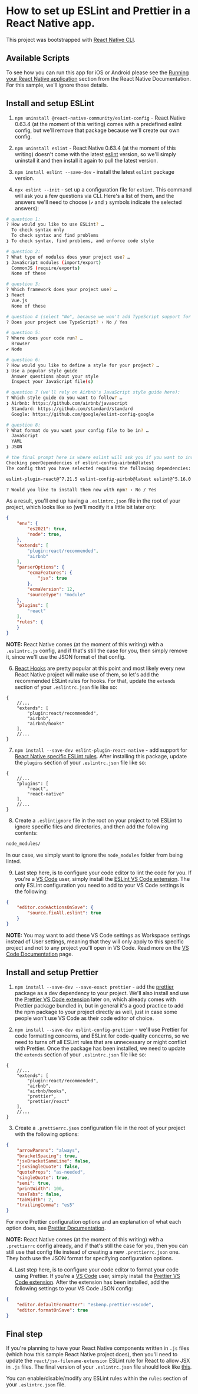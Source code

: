 # How to set up ESLint and Prettier in a React Native app.

This project was bootstrapped with [React Native CLI](https://reactnative.dev/docs/environment-setup#creating-a-new-application).

## Available Scripts

To see how you can run this app for iOS or Android please see the [Running your React Native application](https://reactnative.dev/docs/environment-setup#running-your-react-native-application) section from the React Native Documentation. For this sample, we'll ignore those details.

## Install and setup ESLint

1. `npm uninstall @react-native-community/eslint-config` - React Native 0.63.4 (at the moment of this writing) comes with a predefined eslint config, but we'll remove that package because we'll create our own config.

2. `npm uninstall eslint` - React Native 0.63.4 (at the moment of this writing) doesn't come with the latest [eslint](https://www.npmjs.com/package/eslint) version, so we'll simply uninstall it and then install it again to pull the latest version.

3. `npm install eslint --save-dev` - install the latest `eslint` package version.

4. `npx eslint --init` - set up a configuration file for `eslint`. This command will ask you a few questions via CLI. Here's a list of them, and the answers we'll need to choose (`✔` and `❯` symbols indicate the selected answers):

```bash
# question 1:
? How would you like to use ESLint? …
  To check syntax only
  To check syntax and find problems
❯ To check syntax, find problems, and enforce code style

# question 2:
? What type of modules does your project use? …
❯ JavaScript modules (import/export)
  CommonJS (require/exports)
  None of these

# question 3:
? Which framework does your project use? …
❯ React
  Vue.js
  None of these

# question 4 (select "No", because we won't add TypeScript support for this project):
? Does your project use TypeScript? › No / Yes

# question 5:
? Where does your code run? …
  Browser
✔ Node

# question 6:
? How would you like to define a style for your project? …
❯ Use a popular style guide
  Answer questions about your style
  Inspect your JavaScript file(s)

# question 7 (we'll rely on Airbnb's JavaScript style guide here):
? Which style guide do you want to follow? …
❯ Airbnb: https://github.com/airbnb/javascript
  Standard: https://github.com/standard/standard
  Google: https://github.com/google/eslint-config-google

# question 8:
? What format do you want your config file to be in? …
  JavaScript
  YAML
❯ JSON

# the final prompt here is where eslint will ask you if you want to install all the necessary dependencies. Select "Yes" and hit enter:
Checking peerDependencies of eslint-config-airbnb@latest
The config that you have selected requires the following dependencies:

eslint-plugin-react@^7.21.5 eslint-config-airbnb@latest eslint@^5.16.0 || ^6.8.0 || ^7.2.0 eslint-plugin-import@^2.22.1 eslint-plugin-jsx-a11y@^6.4.1 eslint-plugin-react-hooks@^4 || ^3 || ^2.3.0 || ^1.7.0

? Would you like to install them now with npm? › No / Yes
```

As a result, you'll end up having a `.eslintrc.json` file in the root of your project, which looks like so (we'll modify it a little bit later on):

```json
{
    "env": {
        "es2021": true,
        "node": true,
    },
    "extends": [
        "plugin:react/recommended",
        "airbnb"
    ],
    "parserOptions": {
        "ecmaFeatures": {
            "jsx": true
        },
        "ecmaVersion": 12,
        "sourceType": "module"
    },
    "plugins": [
        "react"
    ],
    "rules": {
    }
}
```

**NOTE:** React Native comes (at the moment of this writing) with a `.eslintrc.js` config, and if that's still the case for you, then simply remove it, since we'll use the JSON format of that config.

6. [React Hooks](https://reactjs.org/docs/hooks-intro.html) are pretty popular at this point and most likely every new React Native project will make use of them, so let's add the recommended ESLint rules for hooks. For that, update the `extends` section of your `.eslintrc.json` file like so:

```jsonc
{
    //...
    "extends": [
        "plugin:react/recommended",
        "airbnb",
        "airbnb/hooks"
    ],
    //...
}
```

7. `npm install --save-dev eslint-plugin-react-native` - add support for [React Native specific ESLint rules](https://www.npmjs.com/package/eslint-plugin-react-native#list-of-supported-rules). After installing this package, update the `plugins` section of your `.eslintrc.json` file like so:

```jsonc
{
    //...
    "plugins": [
        "react",
        "react-native"
    ],
    //...
}
```

8. Create a `.eslintignore` file in the root on your project to tell ESLint to ignore specific files and directories, and then add the following contents:

```bash
node_modules/
```

In our case, we simply want to ignore the `node_modules` folder from being linted.

9. Last step here, is to configure your code editor to lint the code for you. If you're a [VS Code](https://code.visualstudio.com/) user, simply install the [ESLint VS Code extension](https://marketplace.visualstudio.com/items?itemName=dbaeumer.vscode-eslint). The only ESLint configuration you need to add to your VS Code settings is the following:

```json
{
    "editor.codeActionsOnSave": {
        "source.fixAll.eslint": true
    }
}
```

**NOTE:** You may want to add these VS Code settings as Workspace settings instead of User settings, meaning that they will only apply to this specific project and not to any project you'll open in VS Code. Read more on the [VS Code Documentation](https://code.visualstudio.com/docs/getstarted/settings) page.

## Install and setup Prettier

1. `npm install --save-dev --save-exact prettier` - add the [prettier](https://www.npmjs.com/package/prettier) package as a dev dependency to your project. We'll also install and use the [Prettier VS Code extension](https://marketplace.visualstudio.com/items?itemName=esbenp.prettier-vscode) later on, which already comes with Prettier package bundled in, but in general it's a good practice to add the npm package to your project directly as well, just in case some people won't use VS Code as their code editor of choice.

2. `npm install --save-dev eslint-config-prettier` - we'll use Prettier for code formatting concerns, and ESLint for code-quality concerns, so we need to turns off all ESLint rules that are unnecessary or might conflict with Prettier. Once the package has been installed, we need to update the `extends` section of your `.eslintrc.json` file like so:

```jsonc
{
    //...
    "extends": [
        "plugin:react/recommended",
        "airbnb",
        "airbnb/hooks",
        "prettier",
        "prettier/react"
    ],
    //...
}
```

3. Create a `.prettierrc.json` configuration file in the root of your project with the following options:

```json
{
    "arrowParens": "always",
    "bracketSpacing": true,
    "jsxBracketSameLine": false,
    "jsxSingleQuote": false,
    "quoteProps": "as-needed",
    "singleQuote": true,
    "semi": true,
    "printWidth": 100,
    "useTabs": false,
    "tabWidth": 2,
    "trailingComma": "es5"
}
```

For more Prettier configuration options and an explanation of what each option does, see [Prettier Documentation](https://prettier.io/docs/en/options.html).

**NOTE:** React Native comes (at the moment of this writing) with a `.prettierrc` config already, and if that's still the case for you, then you can still use that config file instead of creating a new `.prettierrc.json` one. They both use the JSON format for specifying configuration options.

4. Last step here, is to configure your code editor to format your code using Prettier. If you're a [VS Code](https://code.visualstudio.com/) user, simply install the [Prettier VS Code extension](https://marketplace.visualstudio.com/items?itemName=esbenp.prettier-vscode). After the extension has been installed, add the following settings to your VS Code JSON config:

```json
{
    "editor.defaultFormatter": "esbenp.prettier-vscode",
    "editor.formatOnSave": true
}
```

## Final step

If you're planning to have your React Native components written in `.js` files (which how this sample React Native project does), then you'll need to update the `react/jsx-filename-extension` ESLint rule for React to allow JSX in `.js` files. The final version of your `.eslintrc.json` file should look like [this](https://github.com/vasilestefirta/react-native-eslint-prettier-example/blob/master/.eslintrc.json).

You can enable/disable/modify any ESLint rules within the `rules` section of your `.eslintrc.json` file.
